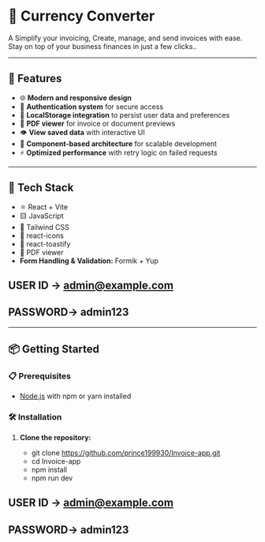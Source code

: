 # 💱 Currency Converter

A Simplify your invoicing, Create, manage, and send invoices with ease. Stay on top of your business finances in just a few clicks..

---

## 🚀 Features

- 🌐 **Modern and responsive design**
- 🔐 **Authentication system** for secure access
- 💾 **LocalStorage integration** to persist user data and preferences
- 📄 **PDF viewer** for invoice or document previews
- 👁️ **View saved data** with interactive UI
- 🧩 **Component-based architecture** for scalable development
- ⚡️ **Optimized performance** with retry logic on failed requests

---

## 🧰 Tech Stack

- ⚛️ React + Vite  
- 🟨 JavaScript  
- 💨 Tailwind CSS  
- 🧩 react-icons  
- 🔔 react-toastify  
- 📄 PDF viewer
- **Form Handling & Validation:** Formik + Yup

## USER ID -> admin@example.com
## PASSWORD-> admin123

---

## 📦 Getting Started

### 📋 Prerequisites

- [Node.js](https://nodejs.org/) with npm or yarn installed

### 🛠 Installation

1. **Clone the repository:**

   - git clone https://github.com/prince199930/Invoice-app.git
   - cd Invoice-app
   - npm install
   - npm run dev


## USER ID -> admin@example.com
## PASSWORD-> admin123